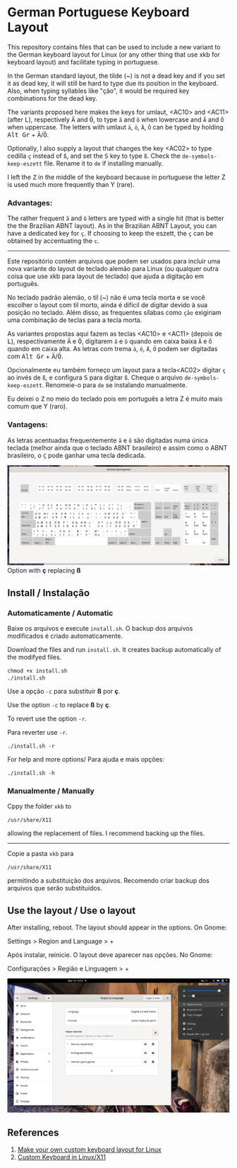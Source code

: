 # German Portuguese Keyboard Layout

This repository contains files that can be used to include a new variant to the German keyboard layout for Linux (or any other thing that use xkb for keyboard layout) and facilitate typing in portuguese.

In the German standard layout, the tilde (~) is not a dead key and if you set it as dead key, it will still be hard to type due its position in the keyboard. Also, when typing syllables like "ção", it would be required key combinations for the dead key.

The variants proposed here makes the keys for umlaut, \<AC10\> and \<AC11\> (after <kbd>L</kbd>), respectively <kbd>Ä</kbd> and <kbd>Ö</kbd>, to type `ã` and `õ` when lowercase and `Ã` and `Õ` when uppercase. The letters with umlaut `ä`, `ö`, `Ä`, `Ö` can be typed by holding <kbd>Alt Gr</kbd> + <kbd>Ä</kbd>/<kbd>Ö</kbd>.

Optionally, I also supply a layout that changes the key \<AC02\> to type cedilla `ç` instead of `ß`, and set the <kbd>S</kbd> key to type `ß`. Check the `de-symbols-keep-eszett` file. Rename it to `de` if installing manually.

I left the <kbd>Z</kbd> in the middle of the keyboard because in portuguese the letter Z is used much more frequently than Y (rare).

### Advantages:

The rather frequent `ã` and `õ` letters are typed with a single hit (that is better the the Brazilian ABNT layout). As in the Brazilian ABNT Layout, you can have a dedicated key for `ç`. If choosing to keep the eszett, the `ç` can be obtained by accentuating the `c`.

---

Este repositório contém arquivos que podem ser usados para incluir uma nova variante do layout de teclado alemão para Linux (ou qualquer outra coisa que use xkb para layout de teclado) que ajuda a digitação em português.

No teclado padrão alemão, o til (~) não é uma tecla morta e se você escolher o layout com til morto, ainda é difícil de digitar devido à sua posição no teclado. Além disso, as frequentes sílabas como `ção` exigiriam uma combinação de teclas para a tecla morta.

As variantes propostas aqui fazem as teclas \<AC10\> e \<AC11\> (depois de <kbd>L</kbd>), respectivamente <kbd>Ä</kbd> e <kbd>Ö</kbd>, digitarem `ã` e `õ` quando em caixa baixa `Ã` e `Õ` quando em caixa alta. As letras com trema `ä`, `ö`, `Ä`, `Ö` podem ser digitadas com <kbd>Alt Gr</kbd> + <kbd>Ä</kbd>/<kbd>Ö</kbd>.

Opcionalmente eu também forneço um layout para a tecla\<AC02\> digitar `ç` ao invés de `ß`, e configura <kbd>S</kbd> para digitar `ß`. Cheque o arquivo `de-symbols-keep-eszett`. Renomeie-o para `de` se instalando manualmente.

Eu deixei o <kbd>Z</kbd> no meio do teclado pois em português a letra Z é muito mais comum que Y (raro).

### Vantagens:

As letras acentuadas frequentemente `ã` e `õ` são digitadas numa única teclada (melhor ainda que o teclado ABNT brasileiro) e assim como o ABNT brasileiro, o `Ç` pode ganhar uma tecla dedicada.

![Option with ç](layout_with_cedilla.png )
Option with **ç** replacing **ß**

## Install / Instalação

### Automaticamente / Automatic

Baixe os arquivos e execute `install.sh`. O backup dos arquivos modificados é criado automaticamente.

Download the files and run `install.sh`. It creates backup automatically of the modifyed files.

```
chmod +x install.sh
./install.sh
```

Use a opção `-c` para substituir **ß** por **ç**.

Use the option `-c` to replace **ß** by **ç**.

To revert use the option `-r`.

Para reverter use `-r`.


```
./install.sh -r
```

For help and more options/ Para ajuda e mais opções:

```
./install.sh -h
```

### Manualmente / Manually

Cppy the folder `xkb` to

```
/usr/share/X11
```

allowing the replacement of files. I recommend backing up the files.

---

Copie a pasta `xkb` para

```
/usr/share/X11
```
permitindo a substituição dos arquivos. Recomendo criar backup dos arquivos que serão substituídos.

## Use the layout / Use o layout

After installing, reboot. The layout should appear in the options. On Gnome:

Settings > Region and Language > +

Após instalar, reinicie. O layout deve aparecer nas opções. No Gnome:

Configurações > Região e Linguagem > +

![Choose German and find German(portuguese) variant](language.png)

## References

1. [Make your own custom keyboard layout for Linux](https://ubuntu-mate.community/t/make-your-own-custom-keyboard-layout-for-linux/19733)
2. [Custom Keyboard in Linux/X11](http://people.uleth.ca/~daniel.odonnell/Blog/custom-keyboard-in-linuxx11#e)
